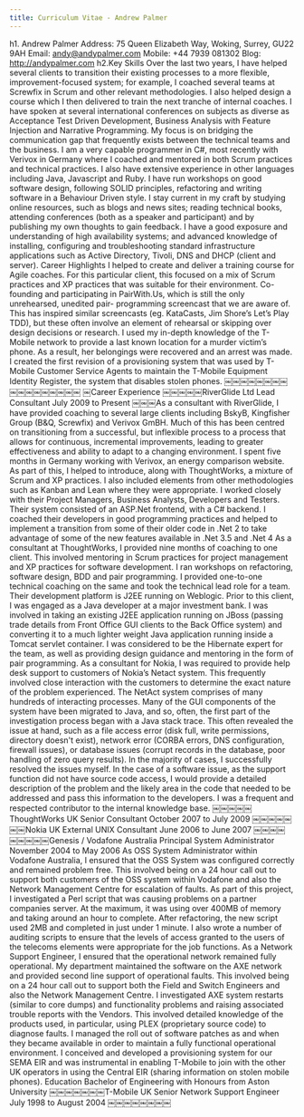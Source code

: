 ```yaml
---
title: Curriculum Vitae - Andrew Palmer
---
```

h1. Andrew Palmer
Address: 75 Queen Elizabeth Way, Woking, Surrey, GU22 9AH Email: andy@andypalmer.com Mobile: +44 7939 081302 Blog: http://andypalmer.com
h2.Key Skills
Over the last two years, I have helped several clients to transition their existing processes to a more flexible, improvement-focused system; for example, I coached several teams at Screwfix in Scrum and other relevant methodologies. I also helped design a course which I then delivered to train the next tranche of internal coaches.
I have spoken at several international conferences on subjects as diverse as Acceptance Test Driven Development, Business Analysis with Feature Injection and Narrative Programming. My focus is on bridging the communication gap that frequently exists between the technical teams and the business.
I am a very capable programmer in C#, most recently with Verivox in Germany where I coached and mentored in both Scrum practices and technical practices. I also have extensive experience in other languages including Java, Javascript and Ruby. I have run workshops on good software design, following SOLID principles, refactoring and writing software in a Behaviour Driven style.
I stay current in my craft by studying online resources, such as blogs and news sites; reading technical books, attending conferences (both as a speaker and participant) and by publishing my own thoughts to gain feedback.
I have a good exposure and understanding of high availability systems; and advanced knowledge of installing, configuring and troubleshooting standard infrastructure applications such as Active Directory, Tivoli, DNS and DHCP (client and server).
Career Highlights
I helped to create and deliver a training course for Agile coaches. For this particular client, this focused on a mix of Scrum practices and XP practices that was suitable for their environment. Co-founding and participating in PairWith.Us, which is still the only unrehearsed, unedited pair- programming screencast that we are aware of. This has inspired similar screencasts (eg. KataCasts, Jim Shore’s Let’s Play TDD), but these often involve an element of rehearsal or skipping over design decisions or research.
I used my in-depth knowledge of the T-Mobile network to provide a last known location for a murder victim’s phone. As a result, her belongings were recovered and an arrest was made.
I created the first revision of a provisioning system that was used by T-Mobile Customer Service Agents to maintain the T-Mobile Equipment Identity Register, the system that disables stolen phones.
￼￼￼￼￼￼￼￼￼￼￼￼￼￼￼￼￼
￼Career Experience
￼￼￼￼￼RiverGlide Ltd
Lead Consultant
July 2009 to Present
￼￼￼As a consultant with RiverGlide, I have provided coaching to several large clients including BskyB, Kingfisher Group (B&Q, Screwfix) and Verivox GmBH.
Much of this has been centred on transitioning from a successful, but inflexible process to a process that allows for continuous, incremental improvements, leading to greater effectiveness and ability to adapt to a changing environment.
I spent five months in Germany working with Verivox, an energy comparison website. As part of this, I helped to introduce, along with ThoughtWorks, a mixture of Scrum and XP practices. I also included elements from other methodologies such as Kanban and Lean where they were appropriate. I worked closely with their Project Managers, Business Analysts, Developers and Testers. Their system consisted of an ASP.Net frontend, with a C# backend. I coached their developers in good programming practices and helped to implement a transition from some of their older code in .Net 2 to take advantage of some of the new features available in .Net 3.5 and .Net 4
As a consultant at ThoughtWorks, I provided nine months of coaching to one client. This involved mentoring in Scrum practices for project management and XP practices for software development.
I ran workshops on refactoring, software design, BDD and pair programming. I provided one-to-one technical coaching on the same and took the technical lead role for a team. Their development platform is J2EE running on Weblogic.
Prior to this client, I was engaged as a Java developer at a major investment bank. I was involved in taking an existing J2EE application running on JBoss (passing trade details from Front Office GUI clients to the Back Office system) and converting it to a much lighter weight Java application running inside a Tomcat servlet container. I was considered to be the Hibernate expert for the team, as well as providing design guidance and mentoring in the form of pair programming.
As a consultant for Nokia, I was required to provide help desk support to customers of Nokia’s Netact system.
This frequently involved close interaction with the customers to determine the exact nature of the problem experienced.
The NetAct system comprises of many hundreds of interacting processes.
Many of the GUI components of the system have been migrated to Java, and so, often, the first part of the investigation process began with a Java stack trace. This often revealed the issue at hand, such as a file access error (disk full, write permissions, directory doesn't exist), network error (CORBA errors, DNS configuration, firewall issues), or database issues (corrupt records in the database, poor handling of zero query results).
In the majority of cases, I successfully resolved the issues myself. In the case of a software issue, as the support function did not have source code access, I would provide a detailed description of the problem and the likely area in the code that needed to be addressed and pass this information to the developers.
I was a frequent and respected contributor to the internal knowledge base.
￼￼￼￼￼ThoughtWorks UK
Senior Consultant
October 2007 to July 2009
￼￼￼￼￼￼￼Nokia UK
External UNIX Consultant
June 2006 to June 2007
￼￼￼￼
￼￼￼￼￼Genesis / Vodafone Australia
Principal System Administrator
November 2004 to May 2006
As OSS System Administrator within Vodafone Australia, I ensured that the OSS System was configured correctly and remained problem free.
This involved being on a 24 hour call out to support both customers of the OSS system within Vodafone and also the Network Management Centre for escalation of faults.
As part of this project, I investigated a Perl script that was causing problems on a partner companies server. At the maximum, it was using over 400MB of memory and taking around an hour to complete. After refactoring, the new script used 2MB and completed in just under 1 minute.
I also wrote a number of auditing scripts to ensure that the levels of access granted to the users of the telecoms elements were appropriate for the job functions.
As a Network Support Engineer, I ensured that the operational network remained fully operational. My department maintained the software on the AXE network and provided second line support of operational faults.
This involved being on a 24 hour call out to support both the Field and Switch Engineers and also the Network Management Centre.
I investigated AXE system restarts (similar to core dumps) and functionality problems and raising associated trouble reports with the Vendors. This involved detailed knowledge of the products used, in particular, using PLEX (proprietary source code) to diagnose faults.
I managed the roll out of software patches as and when they became available in order to maintain a fully functional operational environment.
I conceived and developed a provisioning system for our SEMA EIR and was instrumental in enabling T-Mobile to join with the other UK operators in using the Central EIR (sharing information on stolen mobile phones).
Education
Bachelor of Engineering with Honours from Aston University
￼￼￼￼￼￼￼T-Mobile UK
Senior Network Support Engineer
July 1998 to August 2004
￼￼￼￼￼￼￼￼
